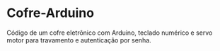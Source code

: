 # Cofre-Arduino
Código de um cofre eletrônico com Arduino, teclado numérico e servo motor para travamento e autenticação por senha.
